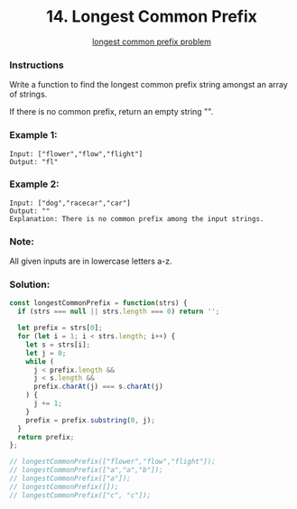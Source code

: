 <div align="center">
  <h1>14. Longest Common Prefix</h1>
  <a href="https://leetcode.com/problems/longest-common-prefix/" target="_blank">longest common prefix problem</a>
</div>

### Instructions

Write a function to find the longest common prefix string amongst an array of strings.

If there is no common prefix, return an empty string "".

### Example 1:

```shell
Input: ["flower","flow","flight"]
Output: "fl"
```

### Example 2:

```shell
Input: ["dog","racecar","car"]
Output: ""
Explanation: There is no common prefix among the input strings.
```

### Note:

All given inputs are in lowercase letters a-z.

### Solution:

```javascript
const longestCommonPrefix = function(strs) {
  if (strs === null || strs.length === 0) return '';

  let prefix = strs[0];
  for (let i = 1; i < strs.length; i++) {
    let s = strs[i];
    let j = 0;
    while (
      j < prefix.length &&
      j < s.length &&
      prefix.charAt(j) === s.charAt(j)
    ) {
      j += 1;
    }
    prefix = prefix.substring(0, j);
  }
  return prefix;
};

// longestCommonPrefix(["flower","flow","flight"]);
// longestCommonPrefix(["a","a","b"]);
// longestCommonPrefix(["a"]);
// longestCommonPrefix([]);
// longestCommonPrefix(["c", "c"]);
```
